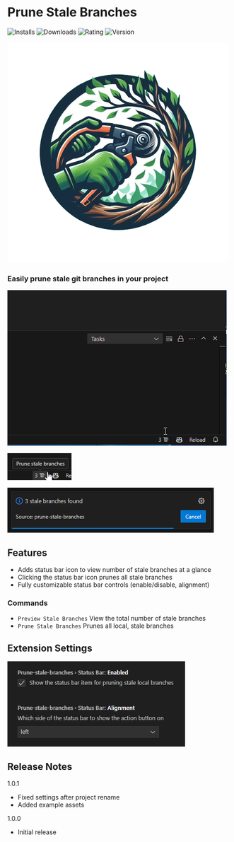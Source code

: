 # Prune Stale Branches

![Installs](https://vsmarketplacebadges.dev/installs/xadamxk.prune-stale-git-branches.svg) ![Downloads](https://vsmarketplacebadges.dev/downloads/xadamxk.prune-stale-git-branches.svg) ![Rating](https://vsmarketplacebadges.dev/rating/xadamxk.prune-stale-git-branches.svg) ![Version](https://vsmarketplacebadges.dev/version/xadamxk.prune-stale-git-branches.svg)

![logo](./images/logo-transparent.png)

### Easily prune stale git branches in your project

![Prune command](./images/prune-command.gif)

![Preview](./images/toolbar-preview.png)

![Preview command](./images/preview-command.png)

## Features

- Adds status bar icon to view number of stale branches at a glance
- Clicking the status bar icon prunes all stale branches
- Fully customizable status bar controls (enable/disable, alignment)

### Commands

- `Preview Stale Branches` View the total number of stale branches
- `Prune Stale Branches` Prunes all local, stale branches

## Extension Settings

![Extension settings](./images/settings.PNG)

## Release Notes

1.0.1
- Fixed settings after project rename
- Added example assets

1.0.0
- Initial release
